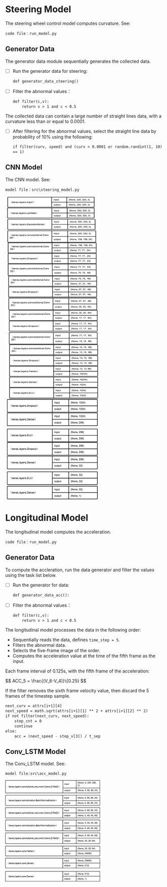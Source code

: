 # Steering Model

The steering wheel control model computes curvature.  See:

`code file：run_model.py`
## Generator Data

The generator data module sequentially generates the collected data.

- [ ] Run the generator data for steering:

	```
	def generator_data_steering()
	```


- [ ] Filter the abnormal values：

 	```
	def filter(c,v):
		return v > 1 and c < 0.5

	```


The collected data can contain a large number of straight lines data, with a curvature less than or equal to 0.0001.

- [ ] After filtering for the abnormal values, select the straight line data by probability of 10% using the following:

    ```
    if filter(curv, speed) and (curv > 0.0001 or random.randint(1, 10) == 1)
    ```

## CNN Model
The CNN model.  See:

`model file：src\steering_model.py`

<img src="./png_resource/steering_model1.png" width = "300" height = "320" align=center />
<img src="./png_resource/steering_model2.png" width = "300" height = "320" align=center />
<img src="./png_resource/steering_model3.png" width = "300" height = "320" align=center />



# Longitudinal Model
The longitudinal model computes the acceleration.

`code file：run_model.py`
## Generator Data

To compute the accleration, run the data generator and filter the values using the task list below.

- [ ] Run the generator for data:

	```
    def generator_data_acc():
    ```


- [ ] Filter the abnormal values：

	```
	def filter(c,v):
    	return v > 1 and c < 0.5
    ```


The longitudinal model processes the data in the following order:

- Sequentially reads the data, defines `time_step = 5`.
- Filters the abnormal data.
- Selects the five-frame image of the order.
- Computes the acceleration value at the time of the fifth frame as the input.

Each frame interval of 0.125s, with the fifth frame of the acceleration:

<p>
$$ ACC_5 = \frac{(V_6-V_4)}\{0.25} $$
</p>


If the filter removes the sixth frame velocity value, then discard the 5 frames of the timestep sample.

```
next_curv = attrs[i+1][4]
next_speed = math.sqrt(attrs[i+1][1] ** 2 + attrs[i+1][2] ** 2)
if not filter(next_curv, next_speed):
	step_cnt = 0
	continue
else:
	acc = (next_speed - step_v[3]) / t_sep

```

## Conv_LSTM Model
The Conv_LSTM  model.  See:

```
model file:src\acc_model.py
```

<img src="./png_resource/acc_model.png" width = "300" height = "320" align=center />
